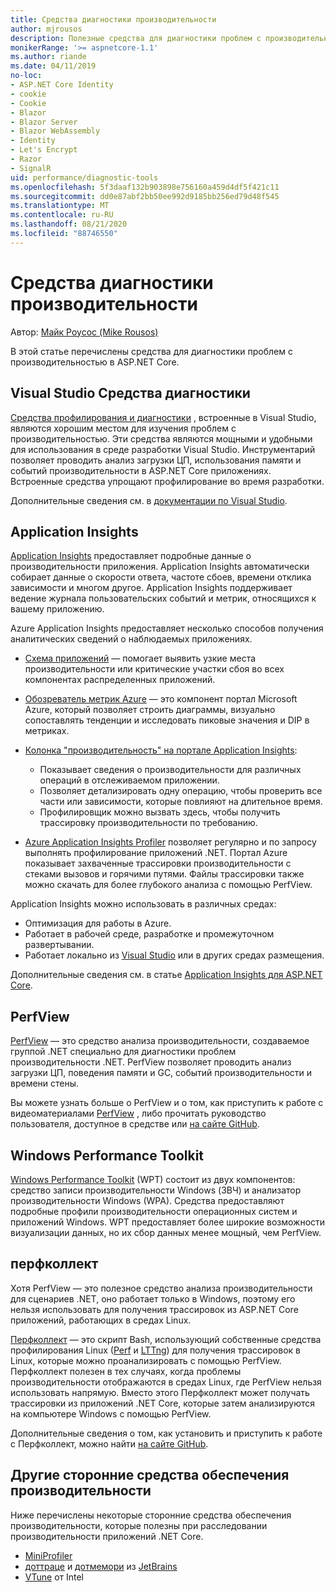 ```yaml
---
title: Средства диагностики производительности
author: mjrousos
description: Полезные средства для диагностики проблем с производительностью в ASP.NET Core приложениях.
monikerRange: '>= aspnetcore-1.1'
ms.author: riande
ms.date: 04/11/2019
no-loc:
- ASP.NET Core Identity
- cookie
- Cookie
- Blazor
- Blazor Server
- Blazor WebAssembly
- Identity
- Let's Encrypt
- Razor
- SignalR
uid: performance/diagnostic-tools
ms.openlocfilehash: 5f3daaf132b903898e756160a459d4df5f421c11
ms.sourcegitcommit: dd0e87abf2bb50ee992d9185bb256ed79d48f545
ms.translationtype: MT
ms.contentlocale: ru-RU
ms.lasthandoff: 08/21/2020
ms.locfileid: "88746550"
---
```

# <a name="performance-diagnostic-tools"></a>Средства диагностики производительности

Автор: [Майк Роусос (Mike Rousos)](https://github.com/mjrousos)

В этой статье перечислены средства для диагностики проблем с производительностью в ASP.NET Core.

## <a name="visual-studio-diagnostic-tools"></a>Visual Studio Средства диагностики

[Средства профилирования и диагностики](/visualstudio/profiling) , встроенные в Visual Studio, являются хорошим местом для изучения проблем с производительностью. Эти средства являются мощными и удобными для использования в среде разработки Visual Studio. Инструментарий позволяет проводить анализ загрузки ЦП, использования памяти и событий производительности в ASP.NET Core приложениях. Встроенные средства упрощают профилирование во время разработки.

Дополнительные сведения см. в [документации по Visual Studio](/visualstudio/profiling/profiling-overview).

## <a name="application-insights"></a>Application Insights

[Application Insights](/azure/application-insights/app-insights-overview) предоставляет подробные данные о производительности приложения. Application Insights автоматически собирает данные о скорости ответа, частоте сбоев, времени отклика зависимости и многом другое. Application Insights поддерживает ведение журнала пользовательских событий и метрик, относящихся к вашему приложению.

Azure Application Insights предоставляет несколько способов получения аналитических сведений о наблюдаемых приложениях.

- [Схема приложений](/azure/application-insights/app-insights-app-map) — помогает выявить узкие места производительности или критические участки сбоя во всех компонентах распределенных приложений.
- [Обозреватель метрик Azure](/azure/azure-monitor/platform/metrics-getting-started) — это компонент портал Microsoft Azure, который позволяет строить диаграммы, визуально сопоставлять тенденции и исследовать пиковые значения и DIP в метриках.
- [Колонка "производительность" на портале Application Insights](/azure/application-insights/app-insights-tutorial-performance):

  - Показывает сведения о производительности для различных операций в отслеживаемом приложении.
  - Позволяет детализировать одну операцию, чтобы проверить все части или зависимости, которые повлияют на длительное время.
  - Профилировщик можно вызвать здесь, чтобы получить трассировку производительности по требованию.

- [Azure Application Insights Profiler](/azure/azure-monitor/app/profiler) позволяет регулярно и по запросу выполнять профилирование приложений .NET.  Портал Azure показывает захваченные трассировки производительности с стеками вызовов и горячими путями. Файлы трассировки также можно скачать для более глубокого анализа с помощью PerfView.

Application Insights можно использовать в различных средах:

- Оптимизация для работы в Azure.
- Работает в рабочей среде, разработке и промежуточном развертывании.
- Работает локально из [Visual Studio](/azure/application-insights/app-insights-visual-studio) или в других средах размещения.

Дополнительные сведения см. в статье [Application Insights для ASP.NET Core](/azure/application-insights/app-insights-asp-net-core).

## <a name="perfview"></a>PerfView

[PerfView](https://github.com/Microsoft/perfview) — это средство анализа производительности, создаваемое группой .NET специально для диагностики проблем производительности .NET. PerfView позволяет проводить анализ загрузки ЦП, поведения памяти и GC, событий производительности и времени стены.

Вы можете узнать больше о PerfView и о том, как приступить к работе с видеоматериалами [PerfView](https://channel9.msdn.com/Series/PerfView-Tutorial) , либо прочитать руководство пользователя, доступное в средстве или [на сайте GitHub](https://github.com/Microsoft/perfview).

## <a name="windows-performance-toolkit"></a>Windows Performance Toolkit

[Windows Performance Toolkit](/windows-hardware/test/wpt/) (WPT) состоит из двух компонентов: средство записи производительности Windows (ЗВЧ) и анализатор производительности Windows (WPA). Средства предоставляют подробные профили производительности операционных систем и приложений Windows. WPT предоставляет более широкие возможности визуализации данных, но их сбор данных менее мощный, чем PerfView.

## <a name="perfcollect"></a>перфколлект

Хотя PerfView — это полезное средство анализа производительности для сценариев .NET, оно работает только в Windows, поэтому его нельзя использовать для получения трассировок из ASP.NET Core приложений, работающих в средах Linux.

[Перфколлект](https://github.com/dotnet/coreclr/blob/master/Documentation/project-docs/linux-performance-tracing.md) — это скрипт Bash, использующий собственные средства профилирования Linux ([Perf](https://perf.wiki.kernel.org/index.php/Main_Page) и [LTTng](https://lttng.org/)) для получения трассировок в Linux, которые можно проанализировать с помощью PerfView. Перфколлект полезен в тех случаях, когда проблемы производительности отображаются в средах Linux, где PerfView нельзя использовать напрямую. Вместо этого Перфколлект может получать трассировки из приложений .NET Core, которые затем анализируются на компьютере Windows с помощью PerfView.

Дополнительные сведения о том, как установить и приступить к работе с Перфколлект, можно найти [на сайте GitHub](https://github.com/dotnet/coreclr/blob/master/Documentation/project-docs/linux-performance-tracing.md).

## <a name="other-third-party-performance-tools"></a>Другие сторонние средства обеспечения производительности

Ниже перечислены некоторые сторонние средства обеспечения производительности, которые полезны при расследовании производительности приложений .NET Core.

- [MiniProfiler](https://miniprofiler.com/)
- [доттраце](https://www.jetbrains.com/profiler/) и [дотмемори](https://www.jetbrains.com/dotmemory/) из [JetBrains](https://www.jetbrains.com/)
- [VTune](https://software.intel.com/content/www/us/en/develop/tools/vtune-profiler.html) от Intel

